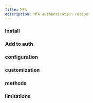 ```yaml
---
title: MFA
description: MFA authentication recipe
---
```


### Install

### Add to auth

### configuration

### customization

### methods

### limitations
